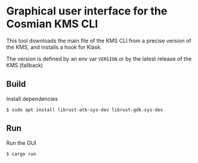 # Graphical user interface for the Cosmian KMS CLI

This tool downloads the main file of the KMS CLI from a precise version of the KMS, and installs a hook for Klask.

The version is defined by an env var `VERSION` or by the latest release of the KMS (fallback)

## Build

Install dependencies

```console
$ sudo apt install librust-atk-sys-dev librust-gdk-sys-dev 
```

## Run

Run the GUI

```console
$ cargo run
```
